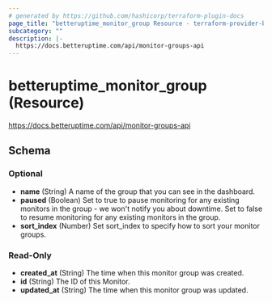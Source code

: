 ```yaml
---
# generated by https://github.com/hashicorp/terraform-plugin-docs
page_title: "betteruptime_monitor_group Resource - terraform-provider-better-uptime"
subcategory: ""
description: |-
  https://docs.betteruptime.com/api/monitor-groups-api
---
```


# betteruptime_monitor_group (Resource)

https://docs.betteruptime.com/api/monitor-groups-api



<!-- schema generated by tfplugindocs -->
## Schema

### Optional

- **name** (String) A name of the group that you can see in the dashboard.
- **paused** (Boolean) Set to true to pause monitoring for any existing monitors in the group - we won't notify you about downtime. Set to false to resume monitoring for any existing monitors in the group.
- **sort_index** (Number) Set sort_index to specify how to sort your monitor groups.

### Read-Only

- **created_at** (String) The time when this monitor group was created.
- **id** (String) The ID of this Monitor.
- **updated_at** (String) The time when this monitor group was updated.


